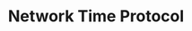---
title: Network Time Protocol
logo: ntp.png
projectUrl: https://www.ntp.org/
linkText: "https://www.ntp.org/"
description: "(NTP) is a networking protocol for clock synchronization between computer systems over packet-switched, variable-latency data networks."
awarded: true # in process
#processing: "This sponsorship is currently being processed. The selection process completed in August 2020."
fund: "FOSS Fund #4"
---